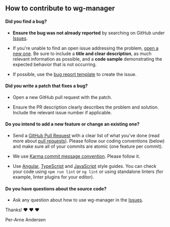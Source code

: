 ## How to contribute to wg-manager

#### **Did you find a bug?**

* **Ensure the bug was not already reported** by searching on GitHub under [Issues](https://github.com/perara/wg-manager/issues).

* If you're unable to find an open issue addressing the problem, [open a new one](https://github.com/perara/wg-manager/issues/new). Be sure to include a **title and clear description**, as much relevant information as possible, and a **code sample** demonstrating the expected behavior that is not occurring.

* If possible, use the [bug report template](.github/ISSUE_TEMPLATE.md) to create the issue.

#### **Did you write a patch that fixes a bug?**

* Open a new GitHub pull request with the patch.

* Ensure the PR description clearly describes the problem and solution. Include the relevant issue number if applicable.

#### **Do you intend to add a new feature or change an existing one?**

* Send a [GitHub Pull Request](https://github.com/perara/wg-manager/pull/new) with a clear list of what you've done (read more about [pull requests](http://help.github.com/pull-requests/)). Please follow our coding conventions (below) and make sure all of your commits are atomic (one feature per commit).

* We use [Karma commit message convention](http://karma-runner.github.io/0.13/dev/git-commit-msg.html). Please follow it.

* Use [Angular](https://angular.io/guide/styleguide), [TypeScript](https://github.com/Microsoft/TypeScript/wiki/Coding-guidelines) and [JavaScript](https://github.com/airbnb/javascript) style guides. You can check your code using `npm run lint` or `ng lint` or using standalone linters (for example, linter plugins for your editor).

#### **Do you have questions about the source code?**

* Ask any question about how to use wg-manager in the [Issues](https://github.com/perara/wg-manager/issues).

Thanks! :heart: :heart: :heart:

Per-Arne Andersen
